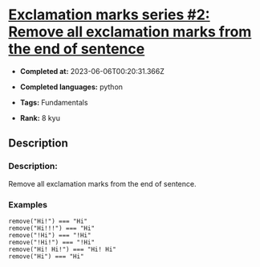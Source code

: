 # [Exclamation marks series #2: Remove all exclamation marks from the end of sentence](https://www.codewars.com/kata/57faece99610ced690000165)

- **Completed at:** 2023-06-06T00:20:31.366Z

- **Completed languages:** python

- **Tags:** Fundamentals

- **Rank:** 8 kyu

## Description

### Description:

 Remove all exclamation marks from the end of sentence.

### Examples

```
remove("Hi!") === "Hi"
remove("Hi!!!") === "Hi"
remove("!Hi") === "!Hi"
remove("!Hi!") === "!Hi"
remove("Hi! Hi!") === "Hi! Hi"
remove("Hi") === "Hi"
```
